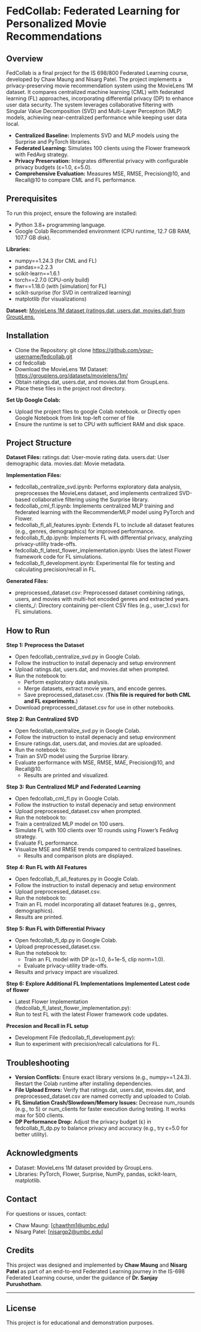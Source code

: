 # FedCollab: Federated Learning for Personalized Movie Recommendations

## Overview
FedCollab is a final project for the IS 698/800 Federated Learning course, developed by Chaw Maung and Nisarg Patel. The project implements a privacy-preserving movie recommendation system using the MovieLens 1M dataset. It compares centralized machine learning (CML) with federated learning (FL) approaches, incorporating differential privacy (DP) to enhance user data security. The system leverages collaborative filtering with Singular Value Decomposition (SVD) and Multi-Layer Perceptron (MLP) models, achieving near-centralized performance while keeping user data local.

- **Centralized Baseline:** Implements SVD and MLP models using the Surprise and PyTorch libraries.
- **Federated Learning:** Simulates 100 clients using the Flower framework with FedAvg strategy.
- **Privacy Preservation:** Integrates differential privacy with configurable privacy budgets (ε=1.0, ε=5.0).
- **Comprehensive Evaluation:** Measures MSE, RMSE, Precision@10, and Recall@10 to compare CML and FL performance.

## Prerequisites
To run this project, ensure the following are installed:

- Python 3.8+ programming language.
- Google Colab Recommended environment (CPU runtime, 12.7 GB RAM, 107.7 GB disk).

**Libraries:**
- numpy==1.24.3 (for CML and FL)
- pandas==2.2.3
- scikit-learn==1.6.1
- torch==2.7.0 (CPU-only build)
- flwr==1.18.0 (with [simulation] for FL)
- scikit-surprise (for SVD in centralized learning)
- matplotlib (for visualizations)

**Dataset:** [MovieLens 1M dataset (ratings.dat, users.dat, movies.dat) from GroupLens.](https://grouplens.org/datasets/movielens/1m/)

## Installation

- Clone the Repository: git clone https://github.com/your-username/fedcollab.git
- cd fedcollab
- Download the MovieLens 1M Dataset: https://grouplens.org/datasets/movielens/1m/
- Obtain ratings.dat, users.dat, and movies.dat from GroupLens.
- Place these files in the project root directory.

**Set Up Google Colab:**
- Upload the project files to google Colab notebook. or Directly open Google Notebook from link top-left corner of file 
- Ensure the runtime is set to CPU with sufficient RAM and disk space.

## Project Structure

**Dataset Files:**
ratings.dat: User-movie rating data.
users.dat: User demographic data.
movies.dat: Movie metadata.


**Implementation Files:**
- fedcollab_centralize_svd.ipynb: Performs exploratory data analysis, preprocesses the MovieLens dataset, and implements centralized SVD-based collaborative filtering using the Surprise library.
- fedcollab_cml_fl.ipynb: Implements centralized MLP training and federated learning with the RecommenderMLP model using PyTorch and Flower.
- fedcollab_fl_all_features.ipynb: Extends FL to include all dataset features (e.g., genres, demographics) for improved performance.
- fedcollab_fl_dp.ipynb: Implements FL with differential privacy, analyzing privacy-utility trade-offs.
- fedcollab_fl_latest_flower_implementation.ipynb: Uses the latest Flower framework code for FL simulations.
- fedcollab_fl_development.ipynb: Experimental file for testing and calculating precision/recall in FL.


**Generated Files:**
- preprocessed_dataset.csv: Preprocessed dataset combining ratings, users, and movies with multi-hot encoded genres and extracted years.
- clients_<N>/: Directory containing per-client CSV files (e.g., user_1.csv) for FL simulations.

## How to Run
**Step 1: Preprocess the Dataset**

- Open fedcollab_centralize_svd.py in Google Colab.
- Follow the instruction to install depenaciy and setup environment
- Upload ratings.dat, users.dat, and movies.dat when prompted.
- Run the notebook to:
  - Perform exploratory data analysis.
  - Merge datasets, extract movie years, and encode genres.
  - Save preprocessed_dataset.csv. (**This file is required for both CML and FL experiments.**)
- Download preprocessed_dataset.csv for use in other notebooks.

**Step 2: Run Centralized SVD**

- Open fedcollab_centralize_svd.py in Google Colab.
- Follow the instruction to install depenaciy and setup environment
- Ensure ratings.dat, users.dat, and movies.dat are uploaded.
- Run the notebook to:
- Train an SVD model using the Surprise library.
- Evaluate performance with MSE, RMSE, MAE, Precision@10, and Recall@10.
  - Results are printed and visualized.

**Step 3: Run Centralized MLP and Federated Learning**

- Open fedcollab_cml_fl.py in Google Colab.
- Follow the instruction to install depenaciy and setup environment
- Upload preprocessed_dataset.csv when prompted.
- Run the notebook to:
- Train a centralized MLP model on 100 users.
- Simulate FL with 100 clients over 10 rounds using Flower’s FedAvg strategy.
- Evaluate FL performance.
- Visualize MSE and RMSE trends compared to centralized baselines.
  - Results and comparison plots are displayed.

**Step 4: Run FL with All Features**

- Open fedcollab_fl_all_features.py in Google Colab.
- Follow the instruction to install depenaciy and setup environment
- Upload preprocessed_dataset.csv.
- Run the notebook to:
- Train an FL model incorporating all dataset features (e.g., genres, demographics).
- Results are printed.

**Step 5: Run FL with Differential Privacy**

- Open fedcollab_fl_dp.py in Google Colab.
- Upload preprocessed_dataset.csv.
- Run the notebook to:
  - Train an FL model with DP (ε=1.0, δ=1e-5, clip norm=1.0).
  - Evaluate privacy-utility trade-offs.
- Results and privacy impact are visualized.

**Step 6: Explore Additional FL Implementations**
  **Implemented Latest code of flower**
  - Latest Flower Implementation (fedcollab_fl_latest_flower_implementation.py):
  - Run to test FL with the latest Flower framework code updates.

  **Precesion and Recall in FL setup**
  - Development File (fedcollab_fl_development.py):
  - Run to experiment with precision/recall calculations for FL.



## Troubleshooting

- **Version Conflicts:** Ensure exact library versions (e.g., numpy==1.24.3). Restart the Colab runtime after installing dependencies.
- **File Upload Errors:** Verify that ratings.dat, users.dat, movies.dat, and preprocessed_dataset.csv are named correctly and uploaded to Colab.
- **FL Simulation Crash/Slowdown/Memory Issues:** Decrease num_rounds (e.g., to 5) or num_clients for faster execution during testing. It works max for 500 clients.
- **DP Performance Drop:** Adjust the privacy budget (ε) in fedcollab_fl_dp.py to balance privacy and accuracy (e.g., try ε=5.0 for better utility).

## Acknowledgments

- Dataset: MovieLens 1M dataset provided by GroupLens.
- Libraries: PyTorch, Flower, Surprise, NumPy, pandas, scikit-learn, matplotlib.


## Contact

For questions or issues, contact:

- Chaw Maung: [chawthm1@umbc.edu]
- Nisarg Patel: [nisargp2@umbc.edu]

## Credits

This project was designed and implemented by **Chaw Maung** and **Nisarg Patel** as part of an end-to-end Federated Learning journey in the IS-698 Federated Learning course, under the guidance of **Dr. Sanjay Purushotham**.

---

## License

This project is for educational and demonstration purposes.
